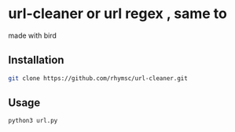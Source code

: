 # url-cleaner or url regex , same to

made with bird

## Installation

```bash
git clone https://github.com/rhymsc/url-cleaner.git
```

## Usage

```python
python3 url.py
```
